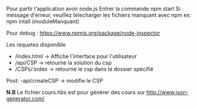 Pour partir l'application avoir node.js
Entrer la commande npm start
Si message d'erreur, veuillez telecharger les fichiers manquant avec npm
	ex: npm intall (moduleManquant)

Pour debug : https://www.npmjs.org/package/node-inspector

Les requetes disponible
 - /index.html -> Affiche l'interface pour l'utilisateur
 - /api/CSP -> retourne la solution du csp
 - /CSPs/:index -> retourne le csp dans le dossier spécifié

 Post:
 -api/createCSP -> modifie le CSP

**N.B** Le fichier cours.hbs est pour générer des cours sur http://www.json-generator.com/
